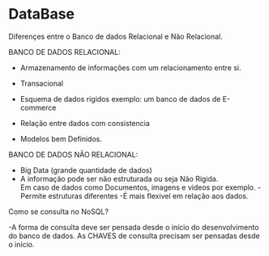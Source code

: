 # DataBase
Diferençes entre o Banco de dados Relacional e Não Relacional.


BANCO DE DADOS RELACIONAL:
- Armazenamento de informações com um relacionamento entre si.

- Transacional

- Esquema de dados rigidos
exemplo: um banco de dados de E-commerce

- Relação entre dados com consistencia

- Modelos bem Definidos.


BANCO DE DADOS NÃO RELACIONAL:
- Big Data (grande quantidade de dados)
- A informação pode ser não estruturada ou seja Não Rígida.  
Em caso de dados como Documentos, imagens e videos por exemplo.
-Permite estruturas diferentes
-É mais flexivel em relação aos dados.

Como se consulta no NoSQL?

-A forma de consulta deve ser pensada desde o início do desenvolvimento do banco de dados. As CHAVES de consulta precisam ser pensadas desde o início.
